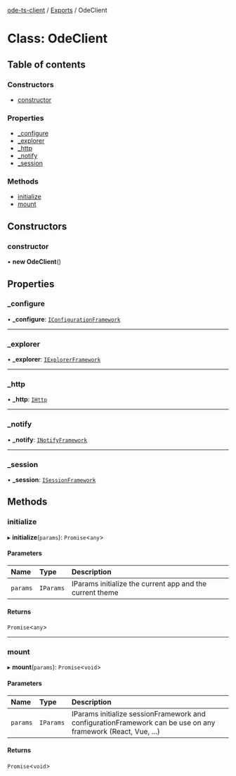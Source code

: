 [ode-ts-client](../README.md) / [Exports](../modules.md) / OdeClient

# Class: OdeClient

## Table of contents

### Constructors

- [constructor](OdeClient.md#constructor)

### Properties

- [\_configure](OdeClient.md#_configure)
- [\_explorer](OdeClient.md#_explorer)
- [\_http](OdeClient.md#_http)
- [\_notify](OdeClient.md#_notify)
- [\_session](OdeClient.md#_session)

### Methods

- [initialize](OdeClient.md#initialize)
- [mount](OdeClient.md#mount)

## Constructors

### constructor

• **new OdeClient**()

## Properties

### \_configure

• **\_configure**: [`IConfigurationFramework`](../interfaces/IConfigurationFramework.md)

___

### \_explorer

• **\_explorer**: [`IExplorerFramework`](../interfaces/IExplorerFramework.md)

___

### \_http

• **\_http**: [`IHttp`](../interfaces/IHttp.md)

___

### \_notify

• **\_notify**: [`INotifyFramework`](../interfaces/INotifyFramework.md)

___

### \_session

• **\_session**: [`ISessionFramework`](../interfaces/ISessionFramework.md)

## Methods

### initialize

▸ **initialize**(`params`): `Promise`<`any`\>

#### Parameters

| Name | Type | Description |
| :------ | :------ | :------ |
| `params` | `IParams` | IParams initialize the current app and the current theme |

#### Returns

`Promise`<`any`\>

___

### mount

▸ **mount**(`params`): `Promise`<`void`\>

#### Parameters

| Name | Type | Description |
| :------ | :------ | :------ |
| `params` | `IParams` | IParams initialize sessionFramework and configurationFramework can be use on any framework (React, Vue, ...) |

#### Returns

`Promise`<`void`\>
